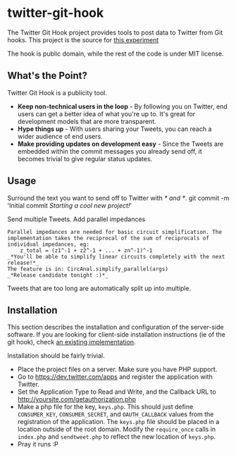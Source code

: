 twitter-git-hook
================

The Twitter Git Hook project provides tools to post data to Twitter from Git
hooks. This project is the source for
[this experiment](http://git-hook.mrsnowf1ake.com/)

The hook is public domain, while the rest of the code is under MIT license.

What's the Point?
-----------------

Twitter Git Hook is a publicity tool.
* **Keep non-technical users in the loop** - By following you on Twitter, end
users can get a better idea of what you're up to. It's great for development
models that are more transparent.
* **Hype things up** - With users sharing your Tweets, you can reach a wider
audience of end users.
* **Make providing updates on development easy** - Since the Tweets are embedded
within the commit messages you already send off, it becomes trivial to give
regular status updates.

Usage
-----

Surround the text you want to send off to Twitter with _* and *_.
    git commit -m 'Initial commit _*Starting a cool new project!*_'

Send multiple Tweets.
    Add parallel impedances
    
    Parallel impedances are needed for basic circuit simplification. The
    implementation takes the reciprocal of the sum of reciprocals of
    individual impedances, eg:
        z_total = (z1^-1 + z2^-1 + ... + zn^-1)^-1
    _*You'll be able to simplify linear circuits completely with the next release!*_
    The feature is in: CircAnal.simplify_parallel(args)
    _*Release candidate tonight :)*_

Tweets that are too long are automatically split up into multiple.

Installation
------------

This section describes the installation and configuration of the server-side
software. If you are looking for client-side installation instructions (ie of
the git hook), check
[an existing implementation](http://git-hook.mrsnowf1ake.com/).

Installation should be fairly trivial.
* Place the project files on a server. Make sure you have PHP support.
* Go to https://dev.twitter.com/apps and register the application with Twitter.
* Set the Application Type to Read and Write, and the Callback URL to
http://yoursite.com/getauthorization.php
* Make a php file for the key, `keys.php`. This should just define
`CONSUMER_KEY`, `CONSUMER_SECRET`, and `OAUTH_CALLBACK` values from the
registration of the application. The `keys.php` file should be placed in a
location outside of the root domain. Modify the `require_once` calls in
`index.php` and `sendtweet.php` to reflect the new location of `keys.php`.
* Pray it runs :P
